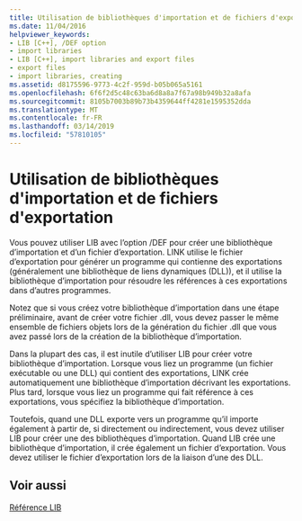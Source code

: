 ```yaml
---
title: Utilisation de bibliothèques d'importation et de fichiers d'exportation
ms.date: 11/04/2016
helpviewer_keywords:
- LIB [C++], /DEF option
- import libraries
- LIB [C++], import libraries and export files
- export files
- import libraries, creating
ms.assetid: d8175596-9773-4c2f-959d-b05b065a5161
ms.openlocfilehash: 6f6f2d5c48c63ba6d8a8a7f67a98b949b32a8afa
ms.sourcegitcommit: 8105b7003b89b73b4359644ff4281e1595352dda
ms.translationtype: MT
ms.contentlocale: fr-FR
ms.lasthandoff: 03/14/2019
ms.locfileid: "57810105"
---
```

# <a name="working-with-import-libraries-and-export-files"></a>Utilisation de bibliothèques d'importation et de fichiers d'exportation

Vous pouvez utiliser LIB avec l’option /DEF pour créer une bibliothèque d’importation et d’un fichier d’exportation. LINK utilise le fichier d’exportation pour générer un programme qui contienne des exportations (généralement une bibliothèque de liens dynamiques (DLL)), et il utilise la bibliothèque d’importation pour résoudre les références à ces exportations dans d’autres programmes.

Notez que si vous créez votre bibliothèque d’importation dans une étape préliminaire, avant de créer votre fichier .dll, vous devez passer le même ensemble de fichiers objets lors de la génération du fichier .dll que vous avez passé lors de la création de la bibliothèque d’importation.

Dans la plupart des cas, il est inutile d’utiliser LIB pour créer votre bibliothèque d’importation. Lorsque vous liez un programme (un fichier exécutable ou une DLL) qui contient des exportations, LINK crée automatiquement une bibliothèque d’importation décrivant les exportations. Plus tard, lorsque vous liez un programme qui fait référence à ces exportations, vous spécifiez la bibliothèque d’importation.

Toutefois, quand une DLL exporte vers un programme qu’il importe également à partir de, si directement ou indirectement, vous devez utiliser LIB pour créer une des bibliothèques d’importation. Quand LIB crée une bibliothèque d’importation, il crée également un fichier d’exportation. Vous devez utiliser le fichier d’exportation lors de la liaison d’une des DLL.

## <a name="see-also"></a>Voir aussi

[Référence LIB](lib-reference.md)
